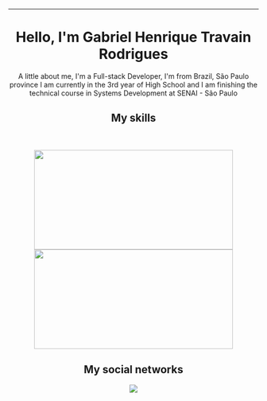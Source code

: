 <div align="center">
<img src="https://user-images.githubusercontent.com/70382532/138322189-2db8df52-9dcb-40a0-88a8-c365466bd33d.gif" alt="">
<hr>
 
  <h1>Hello, I'm Gabriel Henrique Travain Rodrigues</h1>
<p>A little about me, I'm a Full-stack Developer, I'm from Brazil, São Paulo province 
I am currently in the 3rd year of High School and I am finishing the technical course in Systems Development at SENAI - São Paulo</p>
<h2>My skills</h2>
<img src="https://img.shields.io/badge/HTML5-E34F26?style=for-the-badge&logo=html5&logoColor=white" alt="">
<img src="https://img.shields.io/badge/CSS3-1572B6?style=for-the-badge&logo=css3&logoColor=white" alt="">
<img src="https://img.shields.io/badge/JavaScript-323330?style=for-the-badge&logo=javascript&logoColor=F7DF1E" alt="">
<img src="https://img.shields.io/badge/C%20SHARP-ac99ea?style=for-the-badge&logo=.net&logoColor=white" alt="">
<img src="https://img.shields.io/badge/REACT-087EA4?style=for-the-badge&logo=react&logoColor=white" alt="">
<div align="center" ><br>
    <a href="https://github.com/cesarglfilho" style="text-decoration: none;">
    <img width="400em" height="200em" src="https://github-readme-stats.vercel.app/api?username=Gabriel-Travain-Rodrigues&show_icons=true&theme=radical&include_all_commits=true&count_private=true"/>
    <img width="400em" height="200em" src="https://github-readme-stats.vercel.app/api/top-langs/?username=Gabriel-Travain-Rodrigues&layout=compact&langs_count=7&theme=radical"/>
    </a>
</a>
<h2>My social networks</h2>
 <a href="(https://www.linkedin.com/in/gabriel-rodrigues-9063b0378/)" target="_blank"><img src="https://img.shields.io/badge/-LinkedIn-%230077B5?style=for-the-badge&logo=linkedin&logoColor=white" target="_blank"></a>
<div>
</div> 

